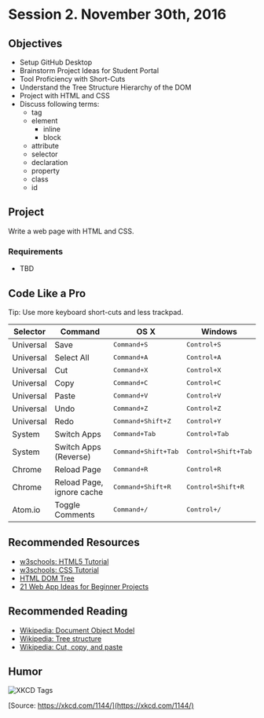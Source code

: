 # Session 2. November 30th, 2016

## Objectives

- Setup GitHub Desktop
- Brainstorm Project Ideas for Student Portal
- Tool Proficiency with Short-Cuts
- Understand the Tree Structure Hierarchy of the DOM
- Project with HTML and CSS
- Discuss following terms:
  - tag
  - element
    - inline
    - block
  - attribute
  - selector
  - declaration
  - property
  - class
  - id

## Project

Write a web page with HTML and CSS.

### Requirements

- TBD

## Code Like a Pro

Tip: Use more keyboard short-cuts and less trackpad.

Selector  | Command                   | OS X                         | Windows
--------- | ------------------------- | ---------------------------- | ----------------------------
Universal | Save                      | <kbd>Command+S</kbd>         | <kbd>Control+S</kbd>
Universal | Select All                | <kbd>Command+A</kbd>         | <kbd>Control+A</kbd>
Universal | Cut                       | <kbd>Command+X</kbd>         | <kbd>Control+X</kbd>
Universal | Copy                      | <kbd>Command+C</kbd>         | <kbd>Control+C</kbd>
Universal | Paste                     | <kbd>Command+V</kbd>         | <kbd>Control+V</kbd>
Universal | Undo                      | <kbd>Command+Z</kbd>         | <kbd>Control+Z</kbd>
Universal | Redo                      | <kbd>Command+Shift+Z</kbd>   | <kbd>Control+Y</kbd>
System    | Switch Apps               | <kbd>Command+Tab</kbd>       | <kbd>Control+Tab</kbd>
System    | Switch Apps (Reverse)     | <kbd>Command+Shift+Tab</kbd> | <kbd>Control+Shift+Tab</kbd>
Chrome    | Reload Page               | <kbd>Command+R</kbd>         | <kbd>Control+R</kbd>
Chrome    | Reload Page, ignore cache | <kbd>Command+Shift+R</kbd>   | <kbd>Control+Shift+R</kbd>
Atom.io   | Toggle Comments           | <kbd>Command+/</kbd>         | <kbd>Control+/</kbd>

## Recommended Resources

- [w3schools: HTML5 Tutorial](http://www.w3schools.com/html/default.asp)
- [w3schools: CSS Tutorial](http://www.w3schools.com/css/default.asp)
- [HTML DOM Tree](https://gojs.net/latest/samples/DOMTree.html)
- [21 Web App Ideas for Beginner Projects](https://devcereal.com/21-web-app-ideas-beginner-projects/)

## Recommended Reading

- [Wikipedia: Document Object Model](https://en.wikipedia.org/wiki/Document_Object_Model)
- [Wikipedia: Tree structure ](https://en.wikipedia.org/wiki/Tree_%28data_structure%29)
- [Wikipedia: Cut, copy, and paste](https://en.wikipedia.org/wiki/Cut,_copy,_and_paste)

## Humor

![XKCD Tags](http://imgs.xkcd.com/comics/tags.png)

[Source: https://xkcd.com/1144/](https://xkcd.com/1144/)
